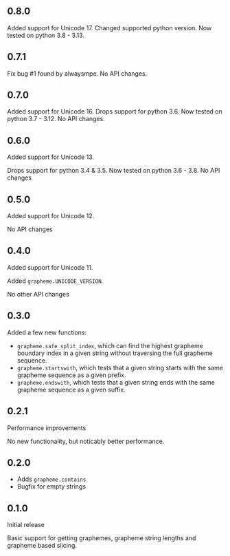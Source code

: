 ## 0.8.0
Added support for Unicode 17.
Changed supported python version. Now tested on python 3.8 - 3.13.

## 0.7.1
Fix bug #1 found by alwaysmpe.
No API changes.

## 0.7.0
Added support for Unicode 16.
Drops support for python 3.6. Now tested on python 3.7 - 3.12.
No API changes.

## 0.6.0
Added support for Unicode 13.

Drops support for python 3.4 & 3.5. Now tested on python 3.6 - 3.8.
No API changes

## 0.5.0
Added support for Unicode 12.

No API changes

## 0.4.0
Added support for Unicode 11.

Added `grapheme.UNICODE_VERSION`.

No other API changes

## 0.3.0
Added a few new functions:

* `grapheme.safe_split_index`, which can find the highest grapheme boundary index in a given string without traversing the full grapheme sequence.
* `grapheme.startswith`, which tests that a given string starts with the same grapheme sequence as a given prefix.
* `grapheme.endswith`, which tests that a given string ends with the same grapheme sequence as a given suffix.

## 0.2.1
Performance improvements

No new functionality, but noticably better performance.

## 0.2.0
* Adds `grapheme.contains`
* Bugfix for empty strings

## 0.1.0
Initial release

Basic support for getting graphemes, grapheme string lengths and grapheme based slicing.
